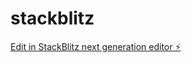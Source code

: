 # stackblitz

[Edit in StackBlitz next generation editor ⚡️](https://stackblitz.com/~/github.com/Itone12/stackblitz)